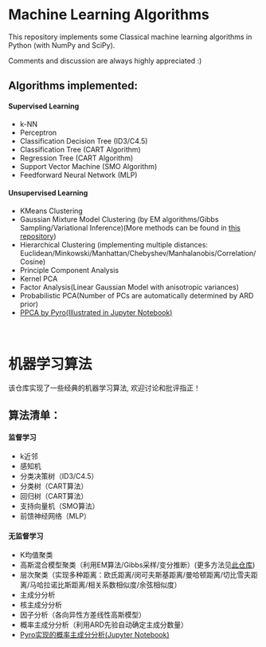 # Machine Learning Algorithms

This repository implements some Classical machine learning algorithms in Python (with NumPy and SciPy).

Comments and discussion are always highly appreciated :)

## Algorithms implemented:


#### Supervised Learning

- k-NN
- Perceptron 
- Classification Decision Tree (ID3/C4.5)
- Classification Tree (CART Algorithm)
- Regression Tree (CART Algorithm)
- Support Vector Machine (SMO Algorithm)
- Feedforward Neural Network (MLP)




#### Unsupervised Learning

- KMeans Clustering
- Gaussian Mixture Model Clustering (by EM algorithms/Gibbs Sampling/Variational Inference)(More methods can be found in [this repository](https://github.com/hejj16/Probabilistic-Graphical-Models-and-Gaussian-Mixture-Models))
- Hierarchical Clustering (implementing multiple distances: Euclidean/Minkowski/Manhattan/Chebyshev/Manhalanobis/Correlation/Cosine)
- Principle Component Analysis
- Kernel PCA
- Factor Analysis(Linear Gaussian Model with anisotropic variances)
- Probabilistic PCA(Number of PCs are automatically determined by ARD prior)
- [PPCA by Pyro(Illustrated in Jupyter Notebook)](https://github.com/hejj16/Machine-Learning-Algorithms/blob/main/PPCA.ipynb)
<br/> <br/> <br/> 


# 机器学习算法

该仓库实现了一些经典的机器学习算法, 欢迎讨论和批评指正！

## 算法清单：

#### 监督学习

- k近邻
- 感知机
- 分类决策树（ID3/C4.5）
- 分类树（CART算法）
- 回归树（CART算法）
- 支持向量机（SMO算法）
- 前馈神经网络（MLP）

#### 无监督学习

- K均值聚类
- 高斯混合模型聚类（利用EM算法/Gibbs采样/变分推断）(更多方法见[此仓库](https://github.com/hejj16/Probabilistic-Graphical-Models-and-Gaussian-Mixture-Models))
- 层次聚类（实现多种距离：欧氏距离/闵可夫斯基距离/曼哈顿距离/切比雪夫距离/马哈拉诺比斯距离/相关系数相似度/余弦相似度）
- 主成分分析
- 核主成分分析
- 因子分析（各向异性方差线性高斯模型）
- 概率主成分分析（利用ARD先验自动确定主成分数量）
- [Pyro实现的概率主成分分析(Jupyter Notebook)](https://github.com/hejj16/Machine-Learning-Algorithms/blob/main/PPCA.ipynb)

<br/> <br/> <br/> 
